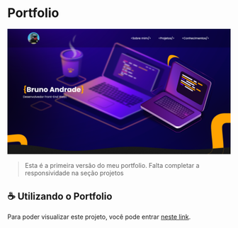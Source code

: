 # Portfolio

<img src="project preview.png" alt="nike product card">

> Esta é a primeira versão do meu portfolio. Falta completar a responsividade na seção projetos

## ☕ Utilizando o Portfolio

Para poder visualizar este projeto, você pode entrar [neste link](https://brunoandrade.netlify.app/pages/).
